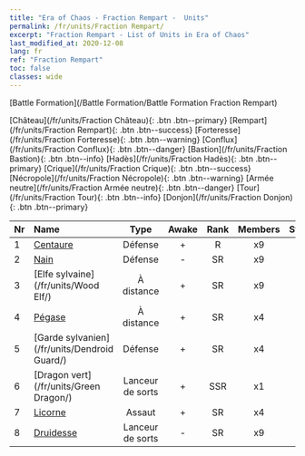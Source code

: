```yaml
---
title: "Era of Chaos - Fraction Rempart -  Units"
permalink: /fr/units/Fraction Rempart/
excerpt: "Fraction Rempart - List of Units in Era of Chaos"
last_modified_at: 2020-12-08
lang: fr
ref: "Fraction Rempart"
toc: false
classes: wide
---
```

  [Battle Formation](/Battle Formation/Battle Formation Fraction Rempart)

 [Château](/fr/units/Fraction Château){: .btn .btn--primary} [Rempart](/fr/units/Fraction Rempart){: .btn .btn--success} [Forteresse](/fr/units/Fraction Forteresse){: .btn .btn--warning} [Conflux](/fr/units/Fraction Conflux){: .btn .btn--danger} [Bastion](/fr/units/Fraction Bastion){: .btn .btn--info} [Hadès](/fr/units/Fraction Hadès){: .btn .btn--primary} [Crique](/fr/units/Fraction Crique){: .btn .btn--success} [Nécropole](/fr/units/Fraction Nécropole){: .btn .btn--warning} [Armée neutre](/fr/units/Fraction Armée neutre){: .btn .btn--danger} [Tour](/fr/units/Fraction Tour){: .btn .btn--info} [Donjon](/fr/units/Fraction Donjon){: .btn .btn--primary} 

  | Nr |         Name        |   Type   | Awake |    Rank   |   Members     |  Stars  |  Attack  |     HP    |    Art     |
  |:---|:--------------------|:--------:|:-----:|:---------:|:-------------:|:-------:|:--------:|:---------:|:-----------|
  | 1 | [Centaure](/fr/units/Centaur/) | Défense | + | R | x9 | <i class="fas fa-star"/> | 111.0 | 2691 |  banrenma  |
  | 2 | [Nain](/fr/units/Dwarf/) | Défense | - | SR | x9 | <i class="fas fa-star"/><i class="fas fa-star"/> | 54.6 | 1324 |  airen  |
  | 3 | [Elfe sylvaine](/fr/units/Wood Elf/) | À distance | + | SR | x9 | <i class="fas fa-star"/><i class="fas fa-star"/> | 92.4 | 438 |  mujingling  |
  | 4 | [Pégase](/fr/units/Pegasus/) | À distance | + | SR | x4 | <i class="fas fa-star"/><i class="fas fa-star"/> | 195.1 | 1144 |  feima  |
  | 5 | [Garde sylvanien](/fr/units/Dendroid Guard/) | Défense | + | SR | x4 | <i class="fas fa-star"/><i class="fas fa-star"/> | 396.0 | 10182 |  kumuweishio  |
  | 6 | [Dragon vert](/fr/units/Green Dragon/) | Lanceur de sorts | + | SSR | x1 | <i class="fas fa-star"/><i class="fas fa-star"/><i class="fas fa-star"/> | 1018.2 | 4525 |  lvlong  |
  | 7 | [Licorne](/fr/units/Unicorn/) | Assaut | + | SR | x4 | <i class="fas fa-star"/><i class="fas fa-star"/> | 151.4 | 1850 |  dujiaoshou  |
  | 8 | [Druidesse](/fr/units/Druid/) | Lanceur de sorts | - | SR | x9 | <i class="fas fa-star"/><i class="fas fa-star"/><i class="fas fa-star"/> | 102.6 | 844 |  deluyi  |
